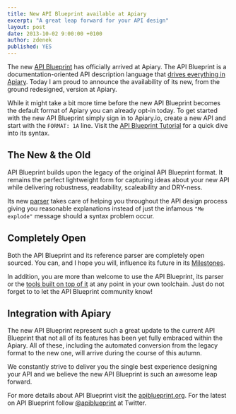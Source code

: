 ```yaml
---
title: New API Blueprint available at Apiary
excerpt: "A great leap forward for your API design"
layout: post
date: 2013-10-02 9:00:00 +0100
author: zdenek
published: YES
---
```


The new [API Blueprint](http://apiblueprint.org) has officially arrived at Apiary. The API Blueprint is a documentation-oriented API description language that [drives everything in Apiary](http://apiary.io/how-it-works). Today I am proud to announce the availability of its new, from the ground redesigned, version at Apiary.

While it might take a bit more time before the new API Blueprint becomes the default format of Apiary you can already opt-in today. To get started with the new API Blueprint simply sign in to Apiary.io, create a new API and start with the `FORMAT: 1A` line. Visit the [API Blueprint Tutorial](https://github.com/apiaryio/api-blueprint/blob/master/examples/1.%20Simplest%20API.md) for a quick dive into its syntax.

## The New & the Old
API Blueprint builds upon the legacy of the original API Blueprint format. It remains the perfect lightweight form for capturing ideas about your new API while delivering robustness, readability, scaleability and DRY-ness.

Its new [parser](https://github.com/apiaryio/snowcrash) takes care of helping you throughout the API design process giving you reasonable explanations instead of just the infamous `"Me explode"` message should a syntax problem occur.

## Completely Open
Both the API Blueprint and its reference parser are completely open sourced. You can, and I hope you will, influence its future in its [Milestones](https://github.com/apiaryio/api-blueprint/issues/milestones).

In addition, you are more than welcome to use the API Blueprint, its parser or the [tools built on top of it](http://apiblueprint.org/#tooling) at any point in your own toolchain. Just do not forget to to let the API Blueprint community know!

## Integration with Apiary
The new API Blueprint represent such a great update to the current API Blueprint that not all of its features has been yet fully embraced within the Apiary. All of these, including the automated conversion from the legacy format to the new one, will arrive during the course of this autumn. 

We constantly strive to deliver you the single best experience designing your API and we believe the new API Blueprint is such an awesome leap forward.

For more details about API Blueprint visit the [apiblueprint.org](http://apiblueprint.org). For the latest on API Blueprint follow [@apiblueprint](https://twitter.com/apiblueprint) at Twitter.
